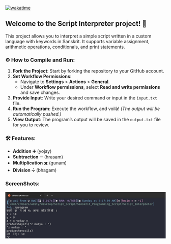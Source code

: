 [![wakatime](https://wakatime.com/badge/github/EchoSingh/EchoSingh.svg)](https://wakatime.com/badge/github/EchoSingh/EchoSingh)
## Welcome to the **Script Interpreter** project! 🚀
This project allows you to interpret a simple script written in a custom language with keywords in Sanskrit. It supports variable assignment, arithmetic operations, conditionals, and print statements.

### ⚙️ **How to Compile and Run**:

1. **Fork the Project**: Start by forking the repository to your GitHub account.  
2. **Set Workflow Permissions**:  
   - Navigate to **Settings** > **Actions** > **General**.  
   - Under **Workflow permissions**, select **Read and write permissions** and save changes.  
3. **Provide Input**: Write your desired command or input in the `input.txt` file.  
4. **Run the Program**: Execute the workflow, and voilà! *(The output will be automatically pushed.)*  
5. **View Output**: The program’s output will be saved in the `output.txt` file for you to review.

### 🛠 **Features**:
- **Addition** ➕ (yojay)
- **Subtraction** ➖ (hrasam)
- **Multiplication** ✖️ (gunam)
- **Division** ➗ (bhagam)

### **ScreenShots**:
   ![Screenshot](Screenshots/output.jpg)

